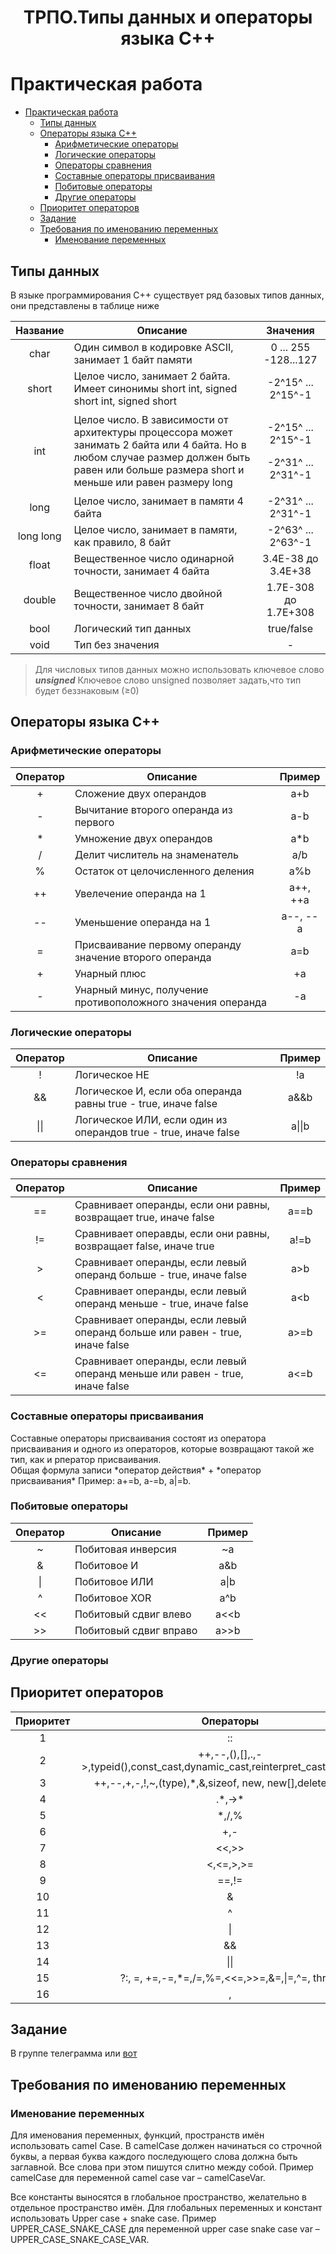 <h1 align = 'center' >ТРПО.Типы данных и операторы языка С++</h1>

# Практическая работа 

- [Практическая работа](#практическая-работа)
  - [Типы данных](#типы-данных)
  - [Операторы языка С++](#операторы-языка-с)
    - [Арифметические операторы](#арифметические-операторы)
    - [Логические операторы](#логические-операторы)
    - [Операторы сравнения](#операторы-сравнения)
    - [Составные операторы присваивания](#составные-операторы-присваивания)
    - [Побитовые операторы](#побитовые-операторы)
    - [Другие операторы](#другие-операторы)
  - [Приоритет операторов](#приоритет-операторов)
  - [Задание](#задание)
  - [Требования по именованию переменных](#требования-по-именованию-переменных)
    - [Именование переменных](#именование-переменных)



## Типы данных

В языке программирования С++ существует ряд базовых типов данных, они представлены в таблице ниже

| Название | Описание | Значения |
| :--------: | -------- | :--------: |
| char| Один символ в кодировке ASCII, занимает 1 байт памяти | 0 ... 255 -128...127
|short| Целое число, занимает 2 байта. Имеет синонимы short int, signed short int, signed short |-2^15^ ... 2^15^-1
|int| Целое число. В зависимости от архитектуры процессора может занимать 2 байта или 4 байта. Но в любом случае размер должен быть равен или больше размера short и меньше или равен размеру long |<p>-2^15^ ... 2^15^-1</p>  <p>-2^31^ ... 2^31^-1</p>|
|long| Целое число, занимает в памяти 4 байта | -2^31^ ... 2^31^-1
|long long| Целое число, занимает в памяти, как правило, 8 байт |-2^63^ ... 2^63^-1 |
|float|Вещественное число одинарной точности, занимает 4 байта|3.4E-38 до 3.4E+38|
| double| Вещественное число двойной точности, занимает 8 байт|1.7E-308 до 1.7E+308|
|bool| Логический тип данных | true/false|
|void| Тип без значения |- |

> Для числовых типов данных можно использовать ключевое слово ***unsigned***
> Ключевое слово unsigned позволяет задать,что тип будет беззнаковым (≥0)





## Операторы языка С++

### Арифметические операторы

|Оператор|Описание|Пример|
|:---:|---|:---:|
|+| Сложение двух операндов | a+b|
|-| Вычитание второго операнда из первого| a-b|
|\*| Умножение двух операндов| a\*b|
|/| Делит числитель на знаменатель|a/b|
|%|Остаток от целочисленного деления|a%b|
|++|Увелечение операнда на 1|а++, ++a|
|--|Уменьшение операнда на 1|а--, --a|
|=|Присваивание первому операнду значение второго операнда|a=b|
|+|Унарный плюс|+a|
|-|Унарный минус, получение противоположного значения операнда| -a|



### Логические операторы

|Оператор|Описание|Пример|
|:---:|---|:---:|
|!|Логическое НЕ|!a|
|&&|Логическое И, если оба операнда равны true - true, иначе false|a&&b|
|\|\||Логическое ИЛИ, если один из операндов true - true, иначе false|a\|\|b|



### Операторы сравнения

|Оператор|Описание|Пример|
|:---:|---|:---:|
|==|Сравнивает операнды, если они равны, возвращает true, иначе false|a==b|
|!=|Сравнивает операвды, если они равны, возвращает false, иначе true|a!=b|
|>|Сравнивает операнды, если левый операнд больше - true, иначе false|a>b|
|<|Сравнивает операнды, если левый операнд меньше - true, иначе false |a\<b|
|>=|Сравнивает операнды, если левый операнд больше или равен - true, иначе false|a>=b|
|<=|Сравнивает операнды, если левый операнд меньше или равен - true, иначе false|a<=b|

### Составные операторы присваивания

Составные операторы присваивания состоят из оператора присваивания и одного из операторов, которые возвращают такой же тип, как и рператор присваивания.  
Общая формула записи \*оператор действия\* +  \*оператор присваивания\*
Пример: a+=b, a-=b, a|=b.

### Побитовые операторы

|Оператор|Описание|Пример|
|:---:|---|:---:|
|~|Побитовая инверсия| ~a|
|&|Побитовое И|a&b|
|\||Побитовое ИЛИ|a\|b|
|^|Побитовое XOR|a^b|
|<<|Побитовый сдвиг влево|a<<b|
|>>|Побитовый сдвиг вправо|a>>b|

### Другие операторы 

## Приоритет операторов

|Приоритет|Операторы|
|:---:|:---:|
|1|::|
|2|++,--,(),[],.,->,typeid(),const_cast,dynamic_cast,reinterpret_cast,static_cast|
|3|++,--,+,-,!,~,(type),\*,&,sizeof, new, new[\],delete,delete[]|
|4| .\*,->\*|
|5| \*,/,%|
|6| +,-|
|7|<<,>>|
|8| <,<=,>,>=|
|9|==,!=|
|10| &|
|11| ^|
|12| \||
|13| &&|
|14| \|\||
|15| ?:, =, +=,-=,\*=,/=,%=,<<=,>>=,&=,\|=,^=, throw|
|16| ,|



## Задание 

В группе телеграмма или [вот](TASK_2.pdf)

## Требования по именованию переменных

### Именование переменных

Для именования переменных, функций, пространств имён использовать camel Case. В camelCase должен начинаться со строчной буквы, а первая буква каждого последующего слова должна быть заглавной. Все слова при этом пишутся слитно между собой.
Пример camelCase для переменной camel case var – camelCaseVar.

Все константы выносятся в глобальное пространство, желательно в отдельное пространство имён. Для глобальных переменных и констант использовать Upper case + snake case. 
Пример UPPER_CASE_SNAKE_CASE для переменной upper case snake case var – UPPER_CASE_SNAKE_CASE_VAR.

